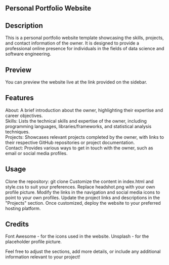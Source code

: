 ## Personal Portfolio Website

## Description
This is a personal portfolio website template showcasing the skills, projects, and contact information of the owner. It is designed to provide a professional online presence for individuals in the fields of data science and software engineering.

## Preview
You can preview the website live at the link provided on the sidebar.

## Features
About: A brief introduction about the owner, highlighting their expertise and career objectives.\
Skills: Lists the technical skills and expertise of the owner, including programming languages, libraries/frameworks, and statistical analysis techniques.\
Projects: Showcases relevant projects completed by the owner, with links to their respective GitHub repositories or project documentation.\
Contact: Provides various ways to get in touch with the owner, such as email or social media profiles.

## Usage
Clone the repository: git clone 
Customize the content in index.html and style.css to suit your preferences.
Replace headshot.png with your own profile picture.
Modify the links in the navigation and social media icons to point to your own profiles.
Update the project links and descriptions in the "Projects" section.
Once customized, deploy the website to your preferred hosting platform.

## Credits
Font Awesome - for the icons used in the website.
Unsplash - for the placeholder profile picture.

Feel free to adjust the sections, add more details, or include any additional information relevant to your project!
